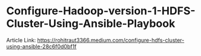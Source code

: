 # Configure-Hadoop-version-1-HDFS-Cluster-Using-Ansible-Playbook
Article Link: https://rohitraut3366.medium.com/configure-hdfs-cluster-using-ansible-28c6f0d0bf1f
